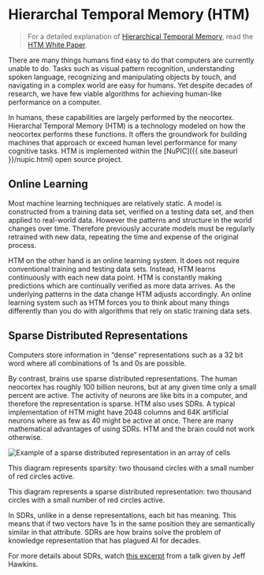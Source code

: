 
# Hierarchal Temporal Memory (HTM)

> For a detailed explanation of [Hierarchical Temporal Memory](http://en.wikipedia.org/wiki/Hierarchical_temporal_memory), read the [HTM White Paper](htm-white-paper.html).

There are many things humans find easy to do that computers are currently unable to do. Tasks such as visual pattern recognition, understanding spoken language, recognizing and manipulating objects by touch, and navigating in a complex world are easy for humans. Yet despite decades of research, we have few viable algorithms for achieving human-like performance on a computer.

In humans, these capabilities are largely performed by the neocortex. Hierarchal Temporal Memory (HTM) is a technology modeled on how the neocortex performs these functions. It offers the groundwork for building machines that approach or exceed human level performance for many cognitive tasks. HTM is implemented within the [NuPIC]({{ site.baseurl }}/nupic.html) open source project.

## Online Learning

Most machine learning techniques are relatively static.  A model is constructed from a training data set, verified on a testing data set, and then applied to real-world data. However the patterns and structure in the world changes over time. Therefore previously accurate models must be regularly retrained with new data, repeating the time and expense of the original process.

HTM on the other hand is an online learning system.  It does not require conventional training and testing data sets. Instead, HTM learns continuously with each new data point.  HTM is constantly making predictions which are continually verified as more data arrives.  As the underlying patterns in the data change HTM adjusts accordingly.  An online learning system such as HTM forces you to think about many things differently than you do with algorithms that rely on static training data sets.

## Sparse Distributed Representations

Computers store information in “dense” representations such as a 32 bit word where all combinations of 1s and 0s are possible.

By contrast, brains use sparse distributed representations. The human neocortex has roughly 100 billion neurons, but at any given time only a small percent are active. The activity of neurons are like bits in a computer, and therefore the representation is sparse.  HTM also uses SDRs.  A typical implementation of HTM might have 2048 columns and 64K artificial neurons where as few as 40 might be active at once.  There are many mathematical advantages of using SDRs.  HTM and the brain could not work otherwise.

<div class="image-wrapper">
  <img alt="Example of a sparse distributed representation in an array of cells" src="{{ site.baseurl }}/images/sdr.png" />
  <p>This diagram represents sparsity: two thousand circles with a small number of red circles active.</p>
</div>

This diagram represents a sparse distributed representation: two thousand circles with a small number of red circles active.

In SDRs, unlike in a dense representations, each bit has meaning. This means that if two vectors have 1s in the same position they are semantically similar in that attribute. SDRs are how brains solve the problem of knowledge representation that has plagued AI for decades.

For more details about SDRs, watch <a href="https://www.youtube.com/watch?v=sGlnLRTXGHI" rel="prettyPhoto" title="">this excerpt</a> from a talk given by Jeff Hawkins.
